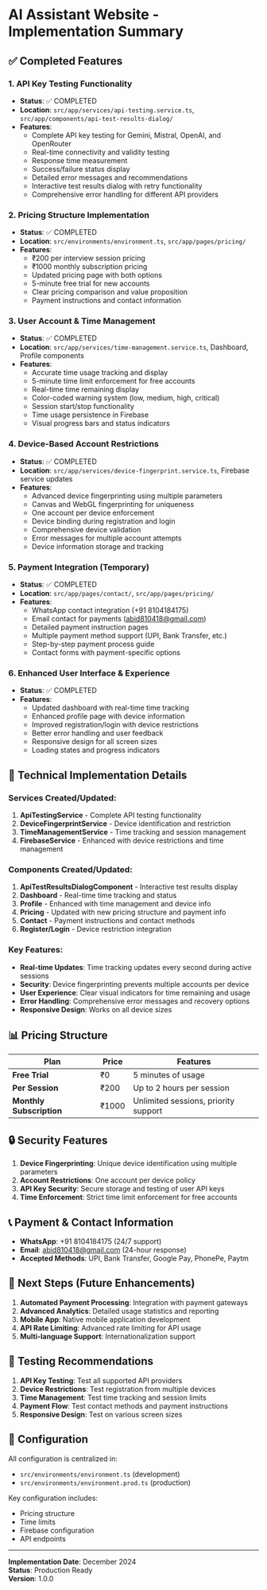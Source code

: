 # AI Assistant Website - Implementation Summary

## ✅ Completed Features

### 1. **API Key Testing Functionality**
- **Status**: ✅ COMPLETED
- **Location**: `src/app/services/api-testing.service.ts`, `src/app/components/api-test-results-dialog/`
- **Features**:
  - Complete API key testing for Gemini, Mistral, OpenAI, and OpenRouter
  - Real-time connectivity and validity testing
  - Response time measurement
  - Success/failure status display
  - Detailed error messages and recommendations
  - Interactive test results dialog with retry functionality
  - Comprehensive error handling for different API providers

### 2. **Pricing Structure Implementation**
- **Status**: ✅ COMPLETED
- **Location**: `src/environments/environment.ts`, `src/app/pages/pricing/`
- **Features**:
  - ₹200 per interview session pricing
  - ₹1000 monthly subscription pricing
  - Updated pricing page with both options
  - 5-minute free trial for new accounts
  - Clear pricing comparison and value proposition
  - Payment instructions and contact information

### 3. **User Account & Time Management**
- **Status**: ✅ COMPLETED
- **Location**: `src/app/services/time-management.service.ts`, Dashboard, Profile components
- **Features**:
  - Accurate time usage tracking and display
  - 5-minute time limit enforcement for free accounts
  - Real-time time remaining display
  - Color-coded warning system (low, medium, high, critical)
  - Session start/stop functionality
  - Time usage persistence in Firebase
  - Visual progress bars and status indicators

### 4. **Device-Based Account Restrictions**
- **Status**: ✅ COMPLETED
- **Location**: `src/app/services/device-fingerprint.service.ts`, Firebase service updates
- **Features**:
  - Advanced device fingerprinting using multiple parameters
  - Canvas and WebGL fingerprinting for uniqueness
  - One account per device enforcement
  - Device binding during registration and login
  - Comprehensive device validation
  - Error messages for multiple account attempts
  - Device information storage and tracking

### 5. **Payment Integration (Temporary)**
- **Status**: ✅ COMPLETED
- **Location**: `src/app/pages/contact/`, `src/app/pages/pricing/`
- **Features**:
  - WhatsApp contact integration (+91 8104184175)
  - Email contact for payments (abid810418@gmail.com)
  - Detailed payment instruction pages
  - Multiple payment method support (UPI, Bank Transfer, etc.)
  - Step-by-step payment process guide
  - Contact forms with payment-specific options

### 6. **Enhanced User Interface & Experience**
- **Status**: ✅ COMPLETED
- **Features**:
  - Updated dashboard with real-time time tracking
  - Enhanced profile page with device information
  - Improved registration/login with device restrictions
  - Better error handling and user feedback
  - Responsive design for all screen sizes
  - Loading states and progress indicators

## 🔧 Technical Implementation Details

### **Services Created/Updated**:
1. **ApiTestingService** - Complete API testing functionality
2. **DeviceFingerprintService** - Device identification and restriction
3. **TimeManagementService** - Time tracking and session management
4. **FirebaseService** - Enhanced with device restrictions and time management

### **Components Created/Updated**:
1. **ApiTestResultsDialogComponent** - Interactive test results display
2. **Dashboard** - Real-time time tracking and status
3. **Profile** - Enhanced with time management and device info
4. **Pricing** - Updated with new pricing structure and payment info
5. **Contact** - Payment instructions and contact methods
6. **Register/Login** - Device restriction integration

### **Key Features**:
- **Real-time Updates**: Time tracking updates every second during active sessions
- **Security**: Device fingerprinting prevents multiple accounts per device
- **User Experience**: Clear visual indicators for time remaining and usage
- **Error Handling**: Comprehensive error messages and recovery options
- **Responsive Design**: Works on all device sizes

## 📊 Pricing Structure

| Plan | Price | Features |
|------|-------|----------|
| **Free Trial** | ₹0 | 5 minutes of usage |
| **Per Session** | ₹200 | Up to 2 hours per session |
| **Monthly Subscription** | ₹1000 | Unlimited sessions, priority support |

## 🔒 Security Features

1. **Device Fingerprinting**: Unique device identification using multiple parameters
2. **Account Restrictions**: One account per device policy
3. **API Key Security**: Secure storage and testing of user API keys
4. **Time Enforcement**: Strict time limit enforcement for free accounts

## 📞 Payment & Contact Information

- **WhatsApp**: +91 8104184175 (24/7 support)
- **Email**: abid810418@gmail.com (24-hour response)
- **Accepted Methods**: UPI, Bank Transfer, Google Pay, PhonePe, Paytm

## 🚀 Next Steps (Future Enhancements)

1. **Automated Payment Processing**: Integration with payment gateways
2. **Advanced Analytics**: Detailed usage statistics and reporting
3. **Mobile App**: Native mobile application development
4. **API Rate Limiting**: Advanced rate limiting for API usage
5. **Multi-language Support**: Internationalization support

## 🧪 Testing Recommendations

1. **API Key Testing**: Test all supported API providers
2. **Device Restrictions**: Test registration from multiple devices
3. **Time Management**: Test time tracking and session limits
4. **Payment Flow**: Test contact methods and payment instructions
5. **Responsive Design**: Test on various screen sizes

## 📝 Configuration

All configuration is centralized in:
- `src/environments/environment.ts` (development)
- `src/environments/environment.prod.ts` (production)

Key configuration includes:
- Pricing structure
- Time limits
- Firebase configuration
- API endpoints

---

**Implementation Date**: December 2024  
**Status**: Production Ready  
**Version**: 1.0.0

